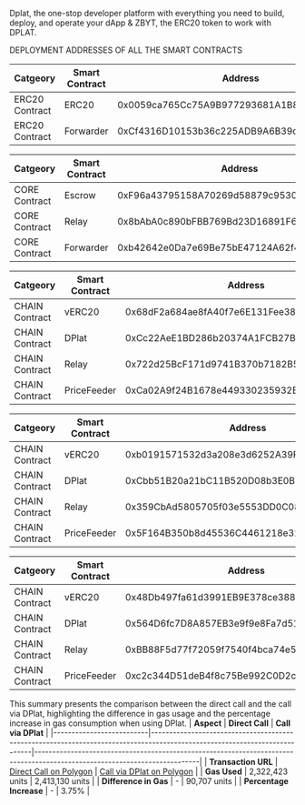 Dplat, the one-stop developer platform with everything you need to build, deploy, and operate your dApp & ZBYT, the ERC20 token to work with DPLAT.

DEPLOYMENT ADDRESSES OF ALL THE SMART CONTRACTS

| Catgeory | Smart Contract | Address | Chain |
|----------|----------------|---------|-------|
| ERC20 Contract | ERC20     | 0x0059ca765Cc75A9B977293681A1B8Add0424F5f8 | Polygon |
| ERC20 Contract | Forwarder | 0xCf4316D10153b36c225ADB9A6B39cD89D6771130 | Polygon |


| Catgeory | Smart Contract | Address | Chain |
|----------|----------------|---------|-------|
| CORE Contract | Escrow    | 0xF96a43795158A70269d58879c9530778C0364ed3 | Polygon |
| CORE Contract | Relay     | 0x8bAbA0c890bFBB769Bd23D16891F616FDe56Bf92 | Polygon |
| CORE Contract | Forwarder | 0xb42642e0Da7e69Be75bE47124A62f480d417EEdF | Polygon |

| Catgeory | Smart Contract | Address | Chain |
|----------|----------------|---------|-------|
| CHAIN Contract | vERC20      | 0x68dF2a684ae8fA40f7e6E131Fee38F37C781E54c | Polygon |
| CHAIN Contract | DPlat       | 0xCc22AeE1BD286b20374A1FCB27Bff8635687F6a1 | Polygon |
| CHAIN Contract | Relay       | 0x722d25BcF171d9741B370b7182B52f17D0b505fd | Polygon |
| CHAIN Contract | PriceFeeder | 0xCa02A9f24B1678e449330235932E5c75Bd475F55 | Polygon |

| Catgeory | Smart Contract | Address | Chain |
|----------|----------------|---------|-------|
| CHAIN Contract | vERC20      | 0xb0191571532d3a208e3d6252A39F8F070C226c79 | Avalanche |
| CHAIN Contract | DPlat       | 0xCbb51B20a21bC11B520D08b3E0BBAc2b14b4479b | Avalanche |
| CHAIN Contract | Relay       | 0x359CbAd5805705f03e5553DD0C08fa65ADc54C9d | Avalanche |
| CHAIN Contract | PriceFeeder | 0x5F164B350b8d45536C4461218e31B330Ad370a16 | Avalanche |

| Catgeory | Smart Contract | Address | Chain |
|----------|----------------|---------|-------|
| CHAIN Contract | vERC20      | 0x48Db497fa61d3991EB9E378ce388A360C549f1dA | Hedera |
| CHAIN Contract | DPlat       | 0x564D6fc7D8A857EB3e9f9e8Fa7d518880C2f4CfD | Hedera |
| CHAIN Contract | Relay       | 0xBB88F5d77f72059f7540f4bca74e51685E0eAf6f | Hedera |
| CHAIN Contract | PriceFeeder | 0xc2c344D51deB4f8c75Be992C0D2ccC79059A1029 | Hedera |






This summary presents the comparison between the direct call and the call via DPlat, highlighting the difference in gas usage and the percentage increase in gas consumption when using DPlat.
| **Aspect**               | **Direct Call**                                                                                                            | **Call via DPlat**                                                                                                        |
|--------------------------|---------------------------------------------------------------------------------------------------------------------------|---------------------------------------------------------------------------------------------------------------------------|
| **Transaction URL**      | [Direct Call on Polygon](https://polygonscan.com/tx/0x554a10cefe2859610cf1b7cfdf15e0ddc1a980cddbccdd3e8293c044addbd31b) | [Call via DPlat on Polygon](https://polygonscan.com/tx/0x23f05a8a7c3726b973b0f00d9ad090ac2540d8a9c8f29748ae47e34f525449e9) |
| **Gas Used**             | 2,322,423 units                                                                                                           | 2,413,130 units                                                                                                           |
| **Difference in Gas**    | -                                                                                                                         | 90,707 units                                                                                                              |
| **Percentage Increase**  | -                                                                                                                         | 3.75%                                                                                                                     |


